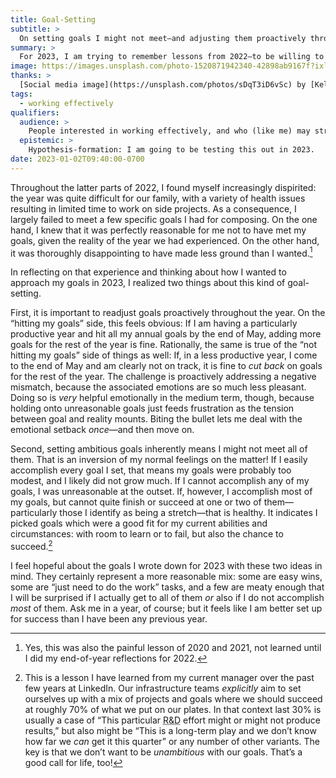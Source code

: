 ```yaml
---
title: Goal-Setting
subtitle: >
  On setting goals I might not meet—and adjusting them proactively throughout the year.
summary: >
  For 2023, I am trying to remember lessons from 2022—to be willing to readjust my plans, and to remember that not hitting *all* of my goals might be a good sign, not a bad one.
image: https://images.unsplash.com/photo-1520871942340-42898ab9167f?ixlib=rb-4.0.3&ixid=MnwxMjA3fDB8MHxwaG90by1wYWdlfHx8fGVufDB8fHx8&auto=format&fit=crop&w=1200&q=80
thanks: >
  [Social media image](https://unsplash.com/photos/sDqT3iD6vSc) by [Kelly Sikema](https://unsplash.com/@kellysikkema) on Unsplash.
tags:
  - working effectively
qualifiers:
  audience: >
    People interested in working effectively, and who (like me) may struggle with disappointment when they fail to meet their goals.
  epistemic: >
    Hypothesis-formation: I am going to be testing this out in 2023.
date: 2023-01-02T09:40:00-0700
---
```


Throughout the latter parts of 2022, I found myself increasingly dispirited: the year was quite difficult for our family, with a variety of health issues resulting in limited time to work on side projects. As a consequence, I largely failed to meet a few specific goals I had for composing. On the one hand, I knew that it was perfectly reasonable for me not to have met my goals, given the reality of the year we had experienced. On the other hand, it was thoroughly disappointing to have made less ground than I wanted.[^prev]

In reflecting on that experience and thinking about how I wanted to approach my goals in 2023, I realized two things about this kind of goal-setting.

First, it is important to readjust goals proactively throughout the year. On the “hitting my goals” side, this feels obvious: If I am having a particularly productive year and hit all my annual goals by the end of May, adding more goals for the rest of the year is fine. Rationally, the same is true of the “not hitting my goals” side of things as well: If, in a less productive year, I come to the end of May and am clearly not on track, it is fine to *cut back* on goals for the rest of the year. The challenge is proactively addressing a negative mismatch, because the associated emotions are so much less pleasant. Doing so is *very* helpful emotionally in the medium term, though, because holding onto unreasonable goals just feeds frustration as the tension between goal and reality mounts. Biting the bullet lets me deal with the emotional setback *once*—and then move on.

Second, setting ambitious goals inherently means I might not meet all of them. That is an inversion of my normal feelings on the matter! If I easily accomplish every goal I set, that means my goals were probably too modest, and I likely did not grow much. If I cannot accomplish any of my goals, I was unreasonable at the outset. If, however, I accomplish most of my goals, but cannot quite finish or succeed at one or two of them—particularly those I identify as being a stretch—that is healthy. It indicates I picked goals which were a good fit for my current abilities and circumstances: with room to learn or to fail, but also the chance to succeed.[^li]

I feel hopeful about the goals I wrote down for 2023 with these two ideas in mind. They certainly represent a more reasonable mix: some are easy wins, some are “just need to do the work” tasks, and a few are meaty enough that I will be surprised if I actually get to all of them *or* also if I do not accomplish *most* of them. Ask me in a year, of course; but it feels like I am better set up for success than I have been any previous year.

[^prev]: Yes, this was also the painful lesson of 2020 and 2021, not learned until I did my end-of-year reflections for 2022.

[^li]: This is a lesson I have learned from my current manager over the past few years at LinkedIn. Our infrastructure teams *explicitly* aim to set ourselves up with a mix of projects and goals where we should succeed at roughly 70% of what we put on our plates. In that context last 30% is usually a case of “This particular <abbr title="research and development">R&D</abbr> effort might or might not produce results,” but also might be “This is a long-term play and we don’t know how far we *can* get it this quarter” or any number of other variants. The key is that we don’t want to be *unambitious* with our goals. That’s a good call for life, too!